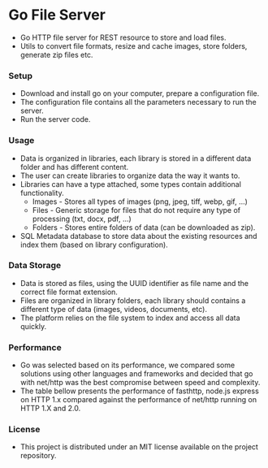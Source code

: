 # Go File Server
- Go HTTP file server for REST resource to store and load files.
- Utils to convert file formats, resize and cache images, store folders, generate zip files etc.



### Setup

- Download and install go on your computer, prepare a configuration file.
- The configuration file contains all the parameters necessary to run the server.
- Run the server code.



### Usage

- Data is organized in libraries, each library is stored in a different data folder and has different content.
- The user can create libraries to organize data the way it wants to.
- Libraries can have a type attached, some types contain additional functionality.
  - Images - Stores all types of images (png, jpeg, tiff, webp, gif, ...)
  - Files - Generic storage for files that do not require any type of processing (txt, docx, pdf, ...)
  - Folders - Stores entire folders of data (can be downloaded as zip).
- SQL Metadata database to store data about the existing resources and index them (based on library configuration).



### Data Storage

- Data is stored as files, using the UUID identifier as file name and the correct file format extension.
- Files are organized in library folders, each library should contains a different type of data (images, videos, documents, etc).
- The platform relies on the file system to index and access all data quickly.



### Performance

- Go was selected based on its performance, we compared some solutions using other languages and frameworks and decided that go with net/http was the best compromise between speed and complexity.
- The table bellow presents the performance of fasthttp, node.js express on HTTP 1.x compared against the performance of net/http running on HTTP 1.X and 2.0.



### License

- This project is distributed under an MIT license available on the project repository.
